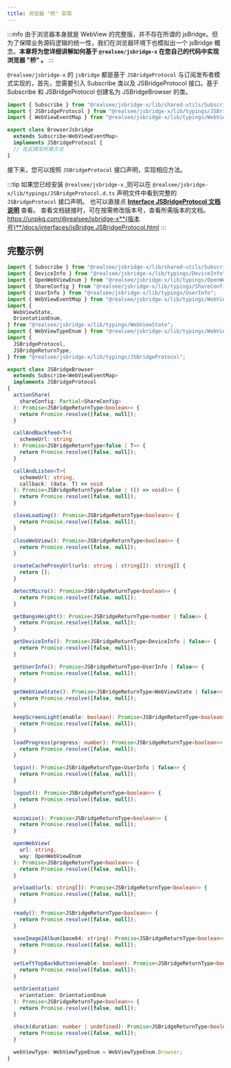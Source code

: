 ```yaml
---
title: 浏览器 "桥" 实现
---
```


:::info
由于浏览器本身就是 WebView 的完整版，并不存在所谓的 jsBridge。但为了保障业务源码逻辑的统一性，我们在浏览器环境下也模拟出一个 jsBridge 概念。**本章将为您详细讲解如何基于 `@realsee/jsbridge-x` 在您自己的代码中实现浏览器 "桥" 。**
:::

`@realsee/jsbridge-x` 的 `jsBridge` 都是基于 `JSBridgeProtocol` 与订阅发布者模式实现的，首先，您需要引入 Subscribe 类以及 JSBridgeProtocol 接口。基于 Subscribe 和 JSBridgeProtocol 创建名为 JSBridgeBrowser 的类。

```ts
import { Subscribe } from "@realsee/jsbridge-x/lib/shared-utils/Subscribe";
import { JSBridgeProtocol } from "@realsee/jsbridge-x/lib/typings/JSBridgeProtocol";
import { WebViewEventMap } from "@realsee/jsbridge-x/lib/typings/WebViewEventMap";

export class BrowserJsbridge
  extends Subscribe<WebViewEventMap>
  implements JSBridgeProtocol {
  // 在此撰写所需方法
}
```

接下来，您可以按照 `JSBridgeProtocol` 接口声明，实现相应方法。

:::tip
如果您已经安装 `@realsee/jsbridge-x` ,则可以在 `@realsee/jsbridge-x/lib/typings/JSBridgeProtocol.d.ts` 声明文件中看到完整的 `JSBridgeProtocol` 接口声明。
也可以直接点 **[Interface JSBridgeProtocol 文档说明](https://unpkg.com/@realsee/jsbridge-x/docs/interfaces/jsBridge.JSBridgeProtocol.html)** 查看。
查看文档链接时，可在按需修改版本号，查看所需版本的文档。 https://unpkg.com/@realsee/jsbridge-x**{版本号}**/docs/interfaces/jsBridge.JSBridgeProtocol.html
:::

## 完整示例

```ts title="JSBridgeBrowser.ts"
import { Subscribe } from "@realsee/jsbridge-x/lib/shared-utils/Subscribe";
import { DeviceInfo } from "@realsee/jsbridge-x/lib/typings/DeviceInfo";
import { OpenWebViewEnum } from "@realsee/jsbridge-x/lib/typings/OpenWebViewEnum";
import { ShareConfig } from "@realsee/jsbridge-x/lib/typings/ShareConfig";
import { UserInfo } from "@realsee/jsbridge-x/lib/typings/UserInfo";
import { WebViewEventMap } from "@realsee/jsbridge-x/lib/typings/WebViewEventMap";
import {
  WebViewState,
  OrientationEnum,
} from "@realsee/jsbridge-x/lib/typings/WebViewState";
import { WebViewTypeEnum } from "@realsee/jsbridge-x/lib/typings/WebViewTypeEnum";
import {
  JSBridgeProtocol,
  JSBridgeReturnType,
} from "@realsee/jsbridge-x/lib/typings/JSBridgeProtocol";

export class JSBridgeBrowser
  extends Subscribe<WebViewEventMap>
  implements JSBridgeProtocol
{
  actionShare(
    shareConfig: Partial<ShareConfig>
  ): Promise<JSBridgeReturnType<boolean>> {
    return Promise.resolve([false, null]);
  }

  callAndBackfeed<T>(
    schemeUrl: string
  ): Promise<JSBridgeReturnType<false | T>> {
    return Promise.resolve([false, null]);
  }

  callAndListen<T>(
    schemeUrl: string,
    callback: (data: T) => void
  ): Promise<JSBridgeReturnType<false | (() => void)>> {
    return Promise.resolve([false, null]);
  }

  closeLoading(): Promise<JSBridgeReturnType<boolean>> {
    return Promise.resolve([false, null]);
  }

  closeWebView(): Promise<JSBridgeReturnType<boolean>> {
    return Promise.resolve([false, null]);
  }

  createCacheProxyUrl(urls: string | string[]): string[] {
    return [];
  }

  detectMicro(): Promise<JSBridgeReturnType<boolean>> {
    return Promise.resolve([false, null]);
  }

  getBangsHeight(): Promise<JSBridgeReturnType<number | false>> {
    return Promise.resolve([false, null]);
  }

  getDeviceInfo(): Promise<JSBridgeReturnType<DeviceInfo | false>> {
    return Promise.resolve([false, null]);
  }

  getUserInfo(): Promise<JSBridgeReturnType<UserInfo | false>> {
    return Promise.resolve([false, null]);
  }

  getWebViewState(): Promise<JSBridgeReturnType<WebViewState | false>> {
    return Promise.resolve([false, null]);
  }

  keepScreenLight(enable: boolean): Promise<JSBridgeReturnType<boolean>> {
    return Promise.resolve([false, null]);
  }

  loadProgress(progress: number): Promise<JSBridgeReturnType<boolean>> {
    return Promise.resolve([false, null]);
  }

  login(): Promise<JSBridgeReturnType<UserInfo | false>> {
    return Promise.resolve([false, null]);
  }

  logout(): Promise<JSBridgeReturnType<boolean>> {
    return Promise.resolve([false, null]);
  }

  minimize(): Promise<JSBridgeReturnType<boolean>> {
    return Promise.resolve([false, null]);
  }

  openWebView(
    url: string,
    way: OpenWebViewEnum
  ): Promise<JSBridgeReturnType<boolean>> {
    return Promise.resolve([false, null]);
  }

  preload(urls: string[]): Promise<JSBridgeReturnType<boolean>> {
    return Promise.resolve([false, null]);
  }

  ready(): Promise<JSBridgeReturnType<boolean>> {
    return Promise.resolve([false, null]);
  }

  saveImage2Album(base64: string): Promise<JSBridgeReturnType<boolean>> {
    return Promise.resolve([false, null]);
  }

  setLeftTopBackButton(enable: boolean): Promise<JSBridgeReturnType<boolean>> {
    return Promise.resolve([false, null]);
  }

  setOrientation(
    orientation: OrientationEnum
  ): Promise<JSBridgeReturnType<boolean>> {
    return Promise.resolve([false, null]);
  }

  shock(duration: number | undefined): Promise<JSBridgeReturnType<boolean>> {
    return Promise.resolve([false, null]);
  }

  webViewType: WebViewTypeEnum = WebViewTypeEnum.Browser;
}
```
